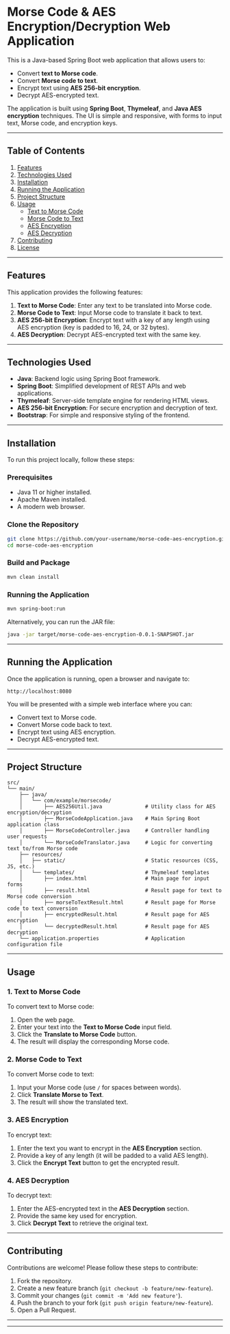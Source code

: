 
# Morse Code & AES Encryption/Decryption Web Application

This is a Java-based Spring Boot web application that allows users to:

- Convert **text to Morse code**.
- Convert **Morse code to text**.
- Encrypt text using **AES 256-bit encryption**.
- Decrypt AES-encrypted text.

The application is built using **Spring Boot**, **Thymeleaf**, and **Java AES encryption** techniques. The UI is simple and responsive, with forms to input text, Morse code, and encryption keys.

---

## Table of Contents
1. [Features](#features)
2. [Technologies Used](#technologies-used)
3. [Installation](#installation)
4. [Running the Application](#running-the-application)
5. [Project Structure](#project-structure)
6. [Usage](#usage)
   - [Text to Morse Code](#text-to-morse-code)
   - [Morse Code to Text](#morse-code-to-text)
   - [AES Encryption](#aes-encryption)
   - [AES Decryption](#aes-decryption)
7. [Contributing](#contributing)
8. [License](#license)

---

## Features

This application provides the following features:

1. **Text to Morse Code**: Enter any text to be translated into Morse code.
2. **Morse Code to Text**: Input Morse code to translate it back to text.
3. **AES 256-bit Encryption**: Encrypt text with a key of any length using AES encryption (key is padded to 16, 24, or 32 bytes).
4. **AES Decryption**: Decrypt AES-encrypted text with the same key.

---

## Technologies Used

- **Java**: Backend logic using Spring Boot framework.
- **Spring Boot**: Simplified development of REST APIs and web applications.
- **Thymeleaf**: Server-side template engine for rendering HTML views.
- **AES 256-bit Encryption**: For secure encryption and decryption of text.
- **Bootstrap**: For simple and responsive styling of the frontend.

---

## Installation

To run this project locally, follow these steps:

### Prerequisites

- Java 11 or higher installed.
- Apache Maven installed.
- A modern web browser.

### Clone the Repository

```bash
git clone https://github.com/your-username/morse-code-aes-encryption.git
cd morse-code-aes-encryption
```

### Build and Package

```bash
mvn clean install
```

### Running the Application

```bash
mvn spring-boot:run
```

Alternatively, you can run the JAR file:

```bash
java -jar target/morse-code-aes-encryption-0.0.1-SNAPSHOT.jar
```

---

## Running the Application

Once the application is running, open a browser and navigate to:

```
http://localhost:8080
```

You will be presented with a simple web interface where you can:

- Convert text to Morse code.
- Convert Morse code back to text.
- Encrypt text using AES encryption.
- Decrypt AES-encrypted text.

---

## Project Structure

```
src/
└── main/
    ├── java/
    │   └── com/example/morsecode/
    │       ├── AES256Util.java              # Utility class for AES encryption/decryption
    │       ├── MorseCodeApplication.java    # Main Spring Boot application class
    │       ├── MorseCodeController.java     # Controller handling user requests
    │       └── MorseCodeTranslator.java     # Logic for converting text to/from Morse code
    ├── resources/
    │   ├── static/                          # Static resources (CSS, JS, etc.)
    │   └── templates/                       # Thymeleaf templates
    │       ├── index.html                   # Main page for input forms
    │       ├── result.html                  # Result page for text to Morse code conversion
    │       ├── morseToTextResult.html       # Result page for Morse code to text conversion
    │       ├── encryptedResult.html         # Result page for AES encryption
    │       └── decryptedResult.html         # Result page for AES decryption
    └── application.properties               # Application configuration file
```

---

## Usage

### 1. Text to Morse Code
To convert text to Morse code:

1. Open the web page.
2. Enter your text into the **Text to Morse Code** input field.
3. Click the **Translate to Morse Code** button.
4. The result will display the corresponding Morse code.

### 2. Morse Code to Text
To convert Morse code to text:

1. Input your Morse code (use `/` for spaces between words).
2. Click **Translate Morse to Text**.
3. The result will show the translated text.

### 3. AES Encryption
To encrypt text:

1. Enter the text you want to encrypt in the **AES Encryption** section.
2. Provide a key of any length (it will be padded to a valid AES length).
3. Click the **Encrypt Text** button to get the encrypted result.

### 4. AES Decryption
To decrypt text:

1. Enter the AES-encrypted text in the **AES Decryption** section.
2. Provide the same key used for encryption.
3. Click **Decrypt Text** to retrieve the original text.

---

## Contributing

Contributions are welcome! Please follow these steps to contribute:

1. Fork the repository.
2. Create a new feature branch (`git checkout -b feature/new-feature`).
3. Commit your changes (`git commit -m 'Add new feature'`).
4. Push the branch to your fork (`git push origin feature/new-feature`).
5. Open a Pull Request.

---

---

